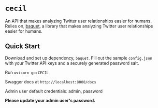 # `cecil`
An API that makes analyzing Twitter user relationships easier for humans. Relies on, [baquet](https://github.com/calebglawson/baquet), a library that makes analyzing Twitter user relationships easier for humans.

## Quick Start
Download and set up dependency, `baquet`. Fill out the sample `config.json` with your Twitter API keys and a securely generated password salt.

Run `uvicorn go:CECIL`

Swagger docs at `http://localhost:8000/docs`

Admin user default credentials: admin, password

**Please update your admin user's password.**